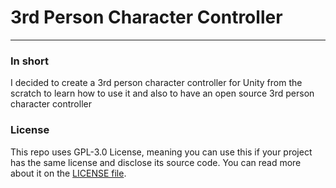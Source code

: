 # 3rd Person Character Controller
---
### In short
I decided to create a 3rd person character controller for Unity from the scratch to learn how to use it and also to have an open source 3rd person character controller

### License
This repo uses GPL-3.0 License, meaning you can use this if your project has the same license and disclose its source code. You can read more about it on the [LICENSE file](https://github.com/strobelt/3rd-person-character-controller/blob/main/LICENSE).

